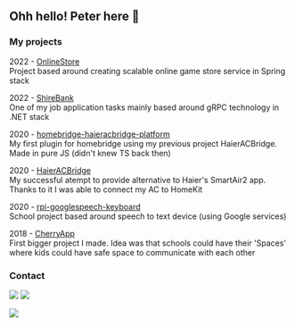 ## Ohh hello! Peter here 👋

### My projects

2022 - [OnlineStore](https://github.com/fastfend/JobTask-HaierACBridge)<br />
Project based around creating scalable online game store service in Spring stack<br />

2022 - [ShireBank](https://github.com/fastfend/JobTask-ShireBank)<br />
One of my job application tasks mainly based around gRPC technology in .NET stack<br />

2020 - [homebridge-haieracbridge-platform](https://github.com/fastfend/homebridge-haieracbridge-platform)<br />
My first plugin for homebridge using my previous project HaierACBridge.<br />
Made in pure JS (didn't knew TS back then)

2020 - [HaierACBridge](https://github.com/fastfend/HaierACBridge)<br />
My successful atempt to provide alternative to Haier's SmartAir2 app.<br />
Thanks to it I was able to connect my AC to HomeKit

2020 - [rpi-googlespeech-keyboard](https://github.com/fastfend/rpi-googlespeech-keyboard)<br />
School project based around speech to text device (using Google services)<br />

2018 - [CherryApp](https://github.com/fastfend/CherryApp)<br />
First bigger project I made. Idea was that schools could have their 'Spaces'<br />
where kids could have safe space to communicate with each other 

### Contact

<a href="https://linkedin.com/in/piotr.stadnicki"><img src="https://img.shields.io/badge/-LinkedIn-0077B5?style=flat&logo=Linkedin&logoColor=white"/></a>
<a href="mailto:avsingh@umass.edu"><img src="https://img.shields.io/badge/-pitstadnicki@gmail.com-D14836?style=flat&logo=Gmail&logoColor=white"/></a>

![](https://komarev.com/ghpvc/?username=fastfend)
